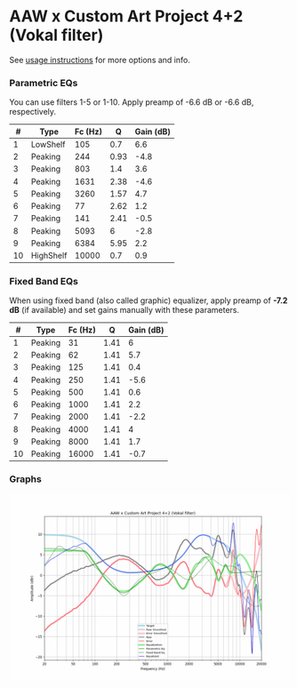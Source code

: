 # AAW x Custom Art Project 4+2 (Vokal filter)
See [usage instructions](https://github.com/jaakkopasanen/AutoEq#usage) for more options and info.

### Parametric EQs
You can use filters 1-5 or 1-10. Apply preamp of -6.6 dB or -6.6 dB, respectively.

|   # | Type      |   Fc (Hz) |    Q |   Gain (dB) |
|-----|-----------|-----------|------|-------------|
|   1 | LowShelf  |       105 | 0.7  |         6.6 |
|   2 | Peaking   |       244 | 0.93 |        -4.8 |
|   3 | Peaking   |       803 | 1.4  |         3.6 |
|   4 | Peaking   |      1631 | 2.38 |        -4.6 |
|   5 | Peaking   |      3260 | 1.57 |         4.7 |
|   6 | Peaking   |        77 | 2.62 |         1.2 |
|   7 | Peaking   |       141 | 2.41 |        -0.5 |
|   8 | Peaking   |      5093 | 6    |        -2.8 |
|   9 | Peaking   |      6384 | 5.95 |         2.2 |
|  10 | HighShelf |     10000 | 0.7  |         0.9 |

### Fixed Band EQs
When using fixed band (also called graphic) equalizer, apply preamp of **-7.2 dB** (if available) and set gains manually with these parameters.

|   # | Type    |   Fc (Hz) |    Q |   Gain (dB) |
|-----|---------|-----------|------|-------------|
|   1 | Peaking |        31 | 1.41 |         6   |
|   2 | Peaking |        62 | 1.41 |         5.7 |
|   3 | Peaking |       125 | 1.41 |         0.4 |
|   4 | Peaking |       250 | 1.41 |        -5.6 |
|   5 | Peaking |       500 | 1.41 |         0.6 |
|   6 | Peaking |      1000 | 1.41 |         2.2 |
|   7 | Peaking |      2000 | 1.41 |        -2.2 |
|   8 | Peaking |      4000 | 1.41 |         4   |
|   9 | Peaking |      8000 | 1.41 |         1.7 |
|  10 | Peaking |     16000 | 1.41 |        -0.7 |

### Graphs
![](./AAW%20x%20Custom%20Art%20Project%204+2%20(Vokal%20filter).png)
